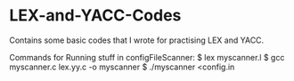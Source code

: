 # LEX-and-YACC-Codes
Contains some basic codes that I wrote for practising LEX and YACC.

Commands for Running stuff in configFileScanner:
$ lex myscanner.l
$ gcc myscanner.c lex.yy.c -o myscanner
$ ./myscanner <config.in
